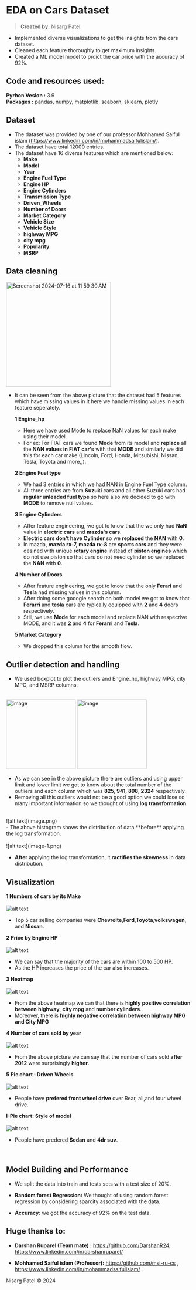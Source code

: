 # EDA on Cars Dataset
> **Created by:** Nisarg Patel
- Implemented diverse visualizations to get the insights from the cars dataset.
- Cleaned each feature thoroughly to get maximum insights.
- Created a ML model model to prdict the car price with the accuracy of 92%.

## Code and resources used:
**Pyrhon Vesion :** 3.9 <br>
**Packages :** pandas, numpy, matplotlib, seaborn, sklearn, plotly <br>

## Dataset
- The dataset was provided by one of our professor Mohhamed Saiful islam (https://www.linkedin.com/in/mohammadsaifulislam/).
- The dataset have total 12000 entries.
- The dataset have 16 diverse features which are mentioned below:
  - **Make**
  - **Model**
  - **Year**
  - **Engine Fuel Type**
  - **Engine HP**
  - **Engine Cylinders**
  - **Transmission Type**
  - **Driven_Wheels**
  - **Number of Doors**
  - **Market Category**
  - **Vehicle Size**
  - **Vehicle Style**
  - **highway MPG**
  - **city mpg**
  - **Popularity**
  - **MSRP**

 ## Data cleaning 

<img width="286" alt="Screenshot 2024-07-16 at 11 59 30 AM" src="https://github.com/user-attachments/assets/360d6fef-d31c-45b8-abb4-e37ae4da01c3"> <br>
- It can be seen from the above picture that the dataset had 5 features which have missing values in it here we handle missing values in each feature seperately.

  **1 Engine_hp**
  - Here we have used Mode to replace NaN values for each make using their model.
  - For ex: For FIAT cars we found **Mode** from its model and **replace** all the **NAN values in FIAT car's** with that **MODE** and similarly we did this for each car make (Lincoln, Ford, Honda, Mitsubishi, Nissan, Tesla, Toyota and more,,).
  
  **2 Engine Fuel type**
  - We had 3 entries in which we had NAN in Engine Fuel Type column.
  - All three entries are from **Suzuki** cars and all other Suzuki cars had **regular unleaded fuel type** so here also we decided to go with **MODE** to remove null values.

  **3 Engine Cylinders**
  - After feature engineering, we got to know that the we only had **NaN** value in **electric cars** and **mazda's cars**.
  - **Electric cars don't have Cylinder** so we **replaced** the **NAN** with **0**.
  - In mazda, **mazda rx-7, mazda rx-8** are **sports cars** and they were desined with unique **rotary engine** instead of **piston engines** which do not use piston so that cars do not need cylinder so we replaced the **NAN** with **0**.
 
  **4 Number of Doors**
  - After feature engineering, we got to know that the only **Ferari** and **Tesla** had missing values in this column.
  - After doing some gooogle search on both model we got to know that **Ferarri** and **tesla** cars are typically equipped with **2** and **4** doors respectively.
  - Still, we use **Mode** for each model and replace NAN with respecrive MODE, and it was **2** and **4** for **Ferarri** and **Tesla**.
 
  **5 Market Category**
  - We dropped this column for the smooth flow.
>
  ## Outlier detection and handling
  - We used boxplot to plot the outliers and Engine_hp, highway MPG, city MPG, and MSRP columns.<br>
  <br>
  <img width="190" alt="image" src="https://github.com/user-attachments/assets/
  2e077ade-52c1-4acf-93a7-246dec847645"> <img width="190" alt="image" src="https://github.com/user-attachments/assets/2d150a59-25b2-4620-af7d-10f58e7eba67"> <br>
  
  - As we can see in the above picture there are outliers and using upper limit and lower limit we got to know about the total number of the outliers and each column which was **825, 941, 898, 2324** respectively.
  - Removing all this outliers would not be a good option we could lose so many important information so we thought of using **log transformation**.<br>
  <br>
  ![alt text](image.png)<br>
  - The above histogram shows the distribution of data **before** applying the log transformation.<br>
  <br>
  ![alt text](image-1.png)<br>
  
  - **After** applying the log transformation, it **ractifies the skewness** in data distribution.

  ## Visualization 
  **1 Numbers of cars by its Make**<br>
  <br>
  ![alt text](image-3.png) <br>

  - Top 5 car selling companies were **Chevrolte**,**Ford**,**Toyota**,**volkswagen**, and **Nissan**.<br>
  
  **2 Price by Engine HP** <br>
  <br>
  ![alt text](image-4.png)<br>

  - We can say that the majority of the cars are within 100 to 500 HP.
  - As the HP increases the price of the car also increases.<br>
  
  **3 Heatmap**<br>
  <br> 
  ![alt text](image-5.png)<br>
  
  - From the above heatmap we can that there is **highly positive correlation between** **highway**, **city mpg** and **number cylinders**.
  - Moreover, there is **highly negative correlation between highway MPG and City MPG**<br>

  **4 Number of cars sold by year**<br>
  <br>
  ![alt text](image-6.png)<br>

  - From the above picture we can say that the number of cars sold **after 2012** were surprisingly **higher**.<br>

  **5 Pie chart : Driven Wheels**<br>
  <br>
  ![alt text](image-7.png)<br>
  
  - People have **prefered front wheel drive** over Rear, all,and four wheel drive. <br>

  **I-Pie chart: Style of model**<br>
  <br>
  ![alt text](image-8.png)<br>

  - People have predered **Sedan** and **4dr suv**.
  <br>

  ## Model Building and Performance

  - We split the data into train and tests sets with a test size of 20%.

  - **Random forest Regression:** We thought of using random forest regression by considering sparcity associated with the data.

  - **Accuracy:** we got the accuracy of 92% on the test data.

## Huge thanks to:
- **Darshan Ruparel (Team mate) :** https://github.com/DarshanR24, https://www.linkedin.com/in/darshanruparel/ <br>

- **Mohhamed Saiful islam (Professor):** https://github.com/msi-ru-cs , https://www.linkedin.com/in/mohammadsaifulislam/ . <br>

Nisarg Patel © 2024





 


  
     






 
 
    



